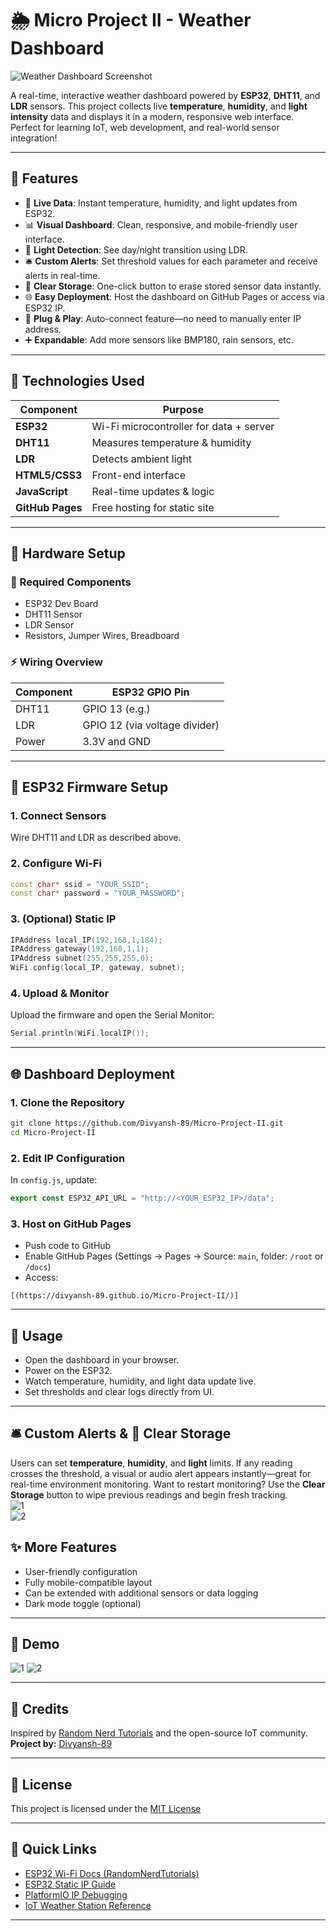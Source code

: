 
# 🌦️ Micro Project II - Weather Dashboard

![Weather Dashboard Screenshot](https://github.com/Divyansh-89/Micro-Project-II/blob/c211bf07081f5cdf316a9aa51ad39ab4364bcfb8/DEMO%20IMAGES/Screenshot%202025-05-14%20175155.png)

A real-time, interactive weather dashboard powered by **ESP32**, **DHT11**, and **LDR** sensors. This project collects live **temperature**, **humidity**, and **light intensity** data and displays it in a modern, responsive web interface. Perfect for learning IoT, web development, and real-world sensor integration!

---

## 🚀 Features

- 🔴 **Live Data**: Instant temperature, humidity, and light updates from ESP32.
- 📊 **Visual Dashboard**: Clean, responsive, and mobile-friendly user interface.
- 🌙 **Light Detection**: See day/night transition using LDR.
- 🛎️ **Custom Alerts**: Set threshold values for each parameter and receive alerts in real-time.
- 🧹 **Clear Storage**: One-click button to erase stored sensor data instantly.
- 🌐 **Easy Deployment**: Host the dashboard on GitHub Pages or access via ESP32 IP.
- 🔌 **Plug & Play**: Auto-connect feature—no need to manually enter IP address.
- ➕ **Expandable**: Add more sensors like BMP180, rain sensors, etc.

---

## 🧰 Technologies Used

| Component        | Purpose                                 |
|------------------|-----------------------------------------|
| **ESP32**         | Wi-Fi microcontroller for data + server |
| **DHT11**         | Measures temperature & humidity         |
| **LDR**           | Detects ambient light                   |
| **HTML5/CSS3**    | Front-end interface                     |
| **JavaScript**    | Real-time updates & logic               |
| **GitHub Pages**  | Free hosting for static site            |

---

## 🧱 Hardware Setup

### 🔌 Required Components

- ESP32 Dev Board  
- DHT11 Sensor  
- LDR Sensor  
- Resistors, Jumper Wires, Breadboard  

### ⚡ Wiring Overview

| Component | ESP32 GPIO Pin |
|----------|----------------|
| DHT11    | GPIO 13 (e.g.) |
| LDR      | GPIO 12 (via voltage divider) |
| Power    | 3.3V and GND   |

---

## 🔧 ESP32 Firmware Setup

### 1. Connect Sensors
Wire DHT11 and LDR as described above.

### 2. Configure Wi-Fi

```cpp
const char* ssid = "YOUR_SSID";
const char* password = "YOUR_PASSWORD";
```

### 3. (Optional) Static IP

```cpp
IPAddress local_IP(192,168,1,184);
IPAddress gateway(192,168,1,1);
IPAddress subnet(255,255,255,0);
WiFi.config(local_IP, gateway, subnet);
```

### 4. Upload & Monitor
Upload the firmware and open the Serial Monitor:

```cpp
Serial.println(WiFi.localIP());
```

---

## 🌐 Dashboard Deployment

### 1. Clone the Repository

```bash
git clone https://github.com/Divyansh-89/Micro-Project-II.git
cd Micro-Project-II
```

### 2. Edit IP Configuration

In `config.js`, update:

```js
export const ESP32_API_URL = "http://<YOUR_ESP32_IP>/data";
```

### 3. Host on GitHub Pages

- Push code to GitHub  
- Enable GitHub Pages (Settings → Pages → Source: `main`, folder: `/root` or `/docs`)  
- Access:  
```
[(https://divyansh-89.github.io/Micro-Project-II/)]

```

---

## 📖 Usage

- Open the dashboard in your browser.
- Power on the ESP32.
- Watch temperature, humidity, and light data update live.
- Set thresholds and clear logs directly from UI.

---

## 🛎️ Custom Alerts & 🧹 Clear Storage

Users can set **temperature**, **humidity**, and **light** limits. If any reading crosses the threshold, a visual or audio alert appears instantly—great for real-time environment monitoring. Want to restart monitoring? Use the **Clear Storage** button to wipe previous readings and begin fresh tracking.  
![1](https://github.com/Divyansh-89/Micro-Project-II/blob/d982414611d399bfdb945bcc1b78103bd63f3929/DEMO%20IMAGES/Screenshot%202025-05-12%20084140.png)  
![2](https://github.com/Divyansh-89/Micro-Project-II/blob/d982414611d399bfdb945bcc1b78103bd63f3929/DEMO%20IMAGES/Screenshot%202025-05-12%20084105.png)  


## ✨ More Features

- User-friendly configuration
- Fully mobile-compatible layout
- Can be extended with additional sensors or data logging
- Dark mode toggle (optional)

---

## 📸 Demo

![1](https://github.com/Divyansh-89/Micro-Project-II/blob/d982414611d399bfdb945bcc1b78103bd63f3929/DEMO%20IMAGES/Screenshot%202025-05-12%20003439.png)
![2](https://github.com/Divyansh-89/Micro-Project-II/blob/d982414611d399bfdb945bcc1b78103bd63f3929/DEMO%20IMAGES/Screenshot%202025-05-12%20084522.png)


---

## 🤝 Credits

Inspired by [Random Nerd Tutorials](https://randomnerdtutorials.com) and the open-source IoT community.  
**Project by:** [Divyansh-89](https://github.com/Divyansh-89)

---

## 📄 License

This project is licensed under the [MIT License](https://github.com/Divyansh-89/Micro-Project-II/blob/7787d145afd34f5250210711c1409f96d12c11d7/LICENSE)

---

## 📌 Quick Links

- [ESP32 Wi-Fi Docs (RandomNerdTutorials)](https://randomnerdtutorials.com/esp32-useful-wi-fi-functions-arduino/)
- [ESP32 Static IP Guide](https://randomnerdtutorials.com/esp32-static-fixed-ip-address-arduino-ide/)
- [PlatformIO IP Debugging](https://community.platformio.org/t/how-do-i-find-the-ip-address-for-esp32/14516)
- [IoT Weather Station Reference](https://iotdesignpro.com/projects/iot-based-esp32-wi-fi-weather-station-using-dht11-and-bmp-180-sensor)

---
